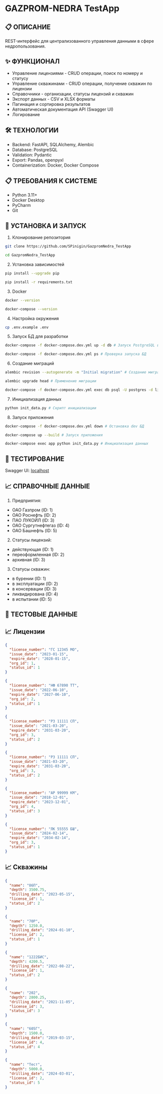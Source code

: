 # GAZPROM-NEDRA TestApp

## 📋 ОПИСАНИЕ
REST-интерфейс для централизованного управления данными в сфере недропользования.

## ✨ ФУНКЦИОНАЛ
- Управление лицензиями - CRUD операции, поиск по номеру и статусу
- Управление скважинами - CRUD операции, получение скважин по лицензии
- Справочники - организации, статусы лицензий и скважин
- Экспорт данных - CSV и XLSX форматы
- Пагинация и сортировка результатов
- Автоматическая документация API (Swagger UI)
- Логирование

## 🛠️ ТЕХНОЛОГИИ
- Backend: FastAPI, SQLAlchemy, Alembic
- Database: PostgreSQL
- Validation: Pydantic
- Export: Pandas, openpyxl
- Containerization: Docker, Docker Compose

## 📋 ТРЕБОВАНИЯ К СИСТЕМЕ
- Python 3.11+
- Docker Desktop
- PyCharm
- Git

## 🚀 УСТАНОВКА И ЗАПУСК
1. Клонирование репозитория

```bash
git clone https://github.com/SPinigin/GazpromNedra_TestApp
```
```bash
cd GazpromNedra_TestApp
```

2. Установка зависимостей

```bash
pip install --upgrade pip
```
```bash
pip install -r requirements.txt
```

3. Docker

```bash
docker --version
```
```bash
docker-compose --version
```

4. Настройка окружения

```bash
cp .env.example .env
```

5. Запуск БД для разработки

```bash
docker-compose -f docker-compose.dev.yml up -d db # Запуск PostgreSQL в контейнере
```
```bash
docker-compose -f docker-compose.dev.yml ps # Проверка запуска БД
```

6. Создание миграций

```bash
alembic revision --autogenerate -m "Initial migration" # Создание миграции
```
```bash
alembic upgrade head # Применение миграции
```
```bash
docker-compose -f docker-compose.dev.yml exec db psql -U postgres -d license_db -c "\dt" # Проверка таблиц в БД
```

7. Инициализация данных
```bash
python init_data.py # Скрипт инициализации
```

8. Запуск приложения

```bash
docker-compose -f docker-compose.dev.yml down # Остановка dev БД
```
```bash
docker-compose up --build # Запуск приложения
```
```bash
docker-compose exec app python init_data.py # Инициализация данных
```

## 🧪 ТЕСТИРОВАНИЕ
Swagger UI: [localhost](http://localhost:8000/docs)

## 📈 СПРАВОЧНЫЕ ДАННЫЕ
1. Предприятия:

- ОАО Газпром (ID: 1)
- ОАО Роснефть (ID: 2)
- ПАО ЛУКОЙЛ (ID: 3)
- ОАО Сургутнефтегаз (ID: 4)
- ОАО Башнефть (ID: 5)

2. Статусы лицензий:

- действующая (ID: 1)
- переоформленная (ID: 2)
- архивная (ID: 3)

3. Статусы скважин:

- в бурении (ID: 1)
- в эксплуатации (ID: 2)
- в консервации (ID: 3)
- ликвидирована (ID: 4)
- в испытании (ID: 5)

## 🧪 ТЕСТОВЫЕ ДАННЫЕ

## 📈 Лицензии

```json
{
  "license_number": "ГС 12345 МО",
  "issue_date": "2023-01-15",
  "expire_date": "2028-01-15",
  "org_id": 1,
  "status_id": 1
}
```
```json
{
  "license_number": "НФ 67890 ТТ",
  "issue_date": "2022-06-10",
  "expire_date": "2027-06-10",
  "org_id": 2,
  "status_id": 1
}
```
```json
{
  "license_number": "РЗ 11111 СП",
  "issue_date": "2021-03-20",
  "expire_date": "2031-03-20",
  "org_id": 3,
  "status_id": 2
}
```
```json
{
  "license_number": "РЗ 11111 СП",
  "issue_date": "2021-03-20",
  "expire_date": "2031-03-20",
  "org_id": 3,
  "status_id": 2
}
```
```json
{
  "license_number": "АР 99999 КМ",
  "issue_date": "2018-12-01",
  "expire_date": "2023-12-01",
  "org_id": 4,
  "status_id": 3
}
```
```json
{
  "license_number": "ЛК 55555 БШ",
  "issue_date": "2024-02-14",
  "expire_date": "2034-02-14",
  "org_id": 3,
  "status_id": 1
}
```

## 📈 Скважины

```json
{
  "name": "86П",
  "depth": 3500.75,
  "drilling_date": "2023-05-15",
  "license_id": 1,
  "status_id": 2
}
```
```json
{
  "name": "70Р",
  "depth": 1250.0,
  "drilling_date": "2024-01-10",
  "license_id": 2,
  "status_id": 1
}
```
```json
{
  "name": "1222БИС",
  "depth": 4200.5,
  "drilling_date": "2022-08-22",
  "license_id": 1,
  "status_id": 2
}
```
```json
{
  "name": "202",
  "depth": 2800.25,
  "drilling_date": "2021-11-05",
  "license_id": 3,
  "status_id": 3
}
```
```json
{
  "name": "605Г",
  "depth": 1500.0,
  "drilling_date": "2019-03-15",
  "license_id": 4,
  "status_id": 4
}
```
```json
{
  "name": "Тест",
  "depth": 5000.0,
  "drilling_date": "2024-03-01",
  "license_id": 2,
  "status_id": 5
}
```
